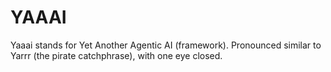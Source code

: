 # YAAAI
Yaaai stands for Yet Another Agentic AI (framework). Pronounced similar to Yarrr (the pirate catchphrase), with one eye closed.
